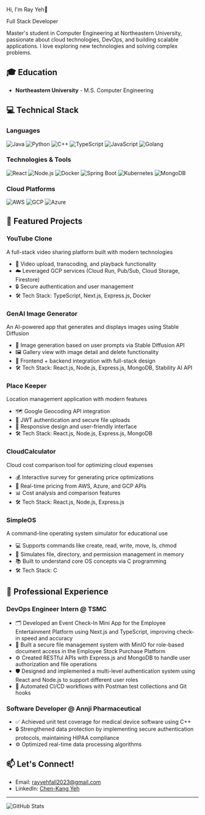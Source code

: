 

Hi, I'm Ray Yeh👋

Full Stack Developer

Master's student in Computer Engineering at Northeastern University, passionate about cloud technologies, DevOps, and building scalable applications. I love exploring new technologies and solving complex problems.

## 🎓 Education
- **Northeastern University** - M.S. Computer Engineering 


## 💻 Technical Stack

### Languages
![Java](https://img.shields.io/badge/-Java-red?style=flat-square&logo=java&logoColor=white)
![Python](https://img.shields.io/badge/-Python-3776AB?style=flat-square&logo=python&logoColor=white)
![C++](https://img.shields.io/badge/-C++-00599C?style=flat-square&logo=c%2B%2B&logoColor=white)
![TypeScript](https://img.shields.io/badge/-TypeScript-007ACC?style=flat-square&logo=typescript&logoColor=white)
![JavaScript](https://img.shields.io/badge/-JavaScript-F7DF1E?style=flat-square&logo=javascript&logoColor=black)
![Golang](https://img.shields.io/badge/-Golang-00ADD8?style=flat-square&logo=go&logoColor=white)

### Technologies & Tools
![React](https://img.shields.io/badge/-React-45b8d8?style=flat-square&logo=react&logoColor=white)
![Node.js](https://img.shields.io/badge/-Node.js-43853d?style=flat-square&logo=Node.js&logoColor=white)
![Docker](https://img.shields.io/badge/-Docker-46a2f1?style=flat-square&logo=docker&logoColor=white)
![Spring Boot](https://img.shields.io/badge/-Spring%20Boot-6DB33F?style=flat-square&logo=spring&logoColor=white)
![Kubernetes](https://img.shields.io/badge/-Kubernetes-326CE5?style=flat-square&logo=kubernetes&logoColor=white)
![MongoDB](https://img.shields.io/badge/-MongoDB-13aa52?style=flat-square&logo=mongodb&logoColor=white)

### Cloud Platforms
![AWS](https://img.shields.io/badge/-AWS-232F3E?style=flat-square&logo=amazon-aws&logoColor=white)
![GCP](https://img.shields.io/badge/-Google%20Cloud-4285F4?style=flat-square&logo=google-cloud&logoColor=white)
![Azure](https://img.shields.io/badge/-Azure-0089D6?style=flat-square&logo=microsoft-azure&logoColor=white)

## 🚀 Featured Projects

### YouTube Clone
A full-stack video sharing platform built with modern technologies
- 🎥 Video upload, transcoding, and playback functionality
- ☁️ Leveraged GCP services (Cloud Run, Pub/Sub, Cloud Storage, Firestore)
- 🔒 Secure authentication and user management
- 🛠️ Tech Stack: TypeScript, Next.js, Express.js, Docker

### GenAI Image Generator
An AI-powered app that generates and displays images using Stable Diffusion
- 🎨 Image generation based on user prompts via Stable Diffusion API
- 🖼️ Gallery view with image detail and delete functionality
- 🚀 Frontend + backend integration with full-stack design
- 🛠️ Tech Stack: React.js, Node.js, Express.js, MongoDB, Stability AI API

### Place Keeper
Location management application with modern features
- 🗺️ Google Geocoding API integration
- 🔐 JWT authentication and secure file uploads
- 📱 Responsive design and user-friendly interface
- 🛠️ Tech Stack: React.js, Node.js, Express.js, MongoDB

### CloudCalculator
Cloud cost comparison tool for optimizing cloud expenses
- 💰 Interactive survey for generating price optimizations
- 🔄 Real-time pricing from AWS, Azure, and GCP APIs
- 📊 Cost analysis and comparison features
- 🛠️ Tech Stack: React.js, Node.js, Express.js

### SimpleOS
A command-line operating system simulator for educational use
- 💻 Supports commands like create, read, write, move, ls, chmod
- 📁 Simulates file, directory, and permission management in memory
- 📚 Built to understand core OS concepts via C programming
- 🛠️ Tech Stack: C 



## 💼 Professional Experience

### DevOps Engineer Intern @ TSMC
- 🗂️ Developed an Event Check-In Mini App for the Employee Entertainment Platform using Next.js and TypeScript, improving check-in speed and accuracy
- 🔐 Built a secure file management system with MinIO for role-based document access in the Employee Stock Purchase Platform
- ⚙️ Created RESTful APIs with Express.js and MongoDB to handle user authorization and file operations
- 🛡️ Designed and implemented a multi-level authentication system using React and Node.js to support different user roles
- 🚀 Automated CI/CD workflows with Postman test collections and Git hooks

### Software Developer @ Annji Pharmaceutical
- ✅ Achieved unit test coverage for medical device software using C++
- 🔒 Strengthened data protection by implementing secure authentication protocols, maintaining HIPAA compliance
- ⚙️ Optimized real-time data processing algorithms

## 📫 Let's Connect!
- Email: rayyehfall2023@gmail.com
- LinkedIn: [Chen-Kang Yeh](https://www.linkedin.com/in/ray881025)

---

![GitHub Stats](https://github-readme-stats.vercel.app/api?username=ray881025&show_icons=true&theme=radical)
